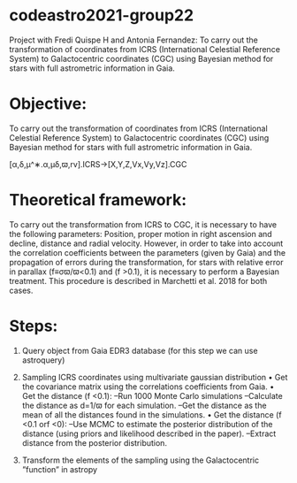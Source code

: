 # codeastro2021-group22
Project with Fredi Quispe H and Antonia Fernandez: To carry out the transformation of coordinates from ICRS (International Celestial Reference System) to Galactocentric coordinates (CGC) using Bayesian method for stars with full astrometric information in Gaia.

# Objective:

To carry out the transformation of coordinates from ICRS (International Celestial Reference System) to Galactocentric coordinates (CGC) using Bayesian method for stars with full astrometric information in Gaia.

[α,δ,μ^∗.α,μδ,ϖ,rv].ICRS→[X,Y,Z,Vx,Vy,Vz].CGC

# Theoretical framework:

To carry out the transformation from ICRS to CGC, it is necessary to have the following parameters:  Position,  proper motion in right ascension and decline, distance and radial velocity.  However, in order to take into account the correlation coefficients between the parameters (given by Gaia) and the propagation of  errors  during  the  transformation,  for  stars  with  relative  error  in  parallax (f≡σϖ/ϖ<0.1) and (f >0.1), it is necessary to perform a Bayesian treatment. This procedure is described in Marchetti et al.  2018 for both cases.

# Steps:

1.  Query object from Gaia EDR3 database (for this step we can use astroquery)

2.  Sampling ICRS coordinates using multivariate gaussian distribution
    • Get  the  covariance  matrix  using  the  correlations  coefficients  from Gaia.
    • Get the distance (f <0.1):
        –Run 1000 Monte Carlo simulations
        –Calculate the distance as d=1/ϖ for each simulation.
        –Get the distance as the mean of all the distances found in the simulations.
    • Get the distance (f <0.1 orf <0):
        –Use MCMC to estimate the posterior distribution of the distance (using priors and likelihood described in the paper).
        –Extract distance from the posterior distribution.

3.  Transform the elements of the sampling using the Galactocentric ”function” in astropy